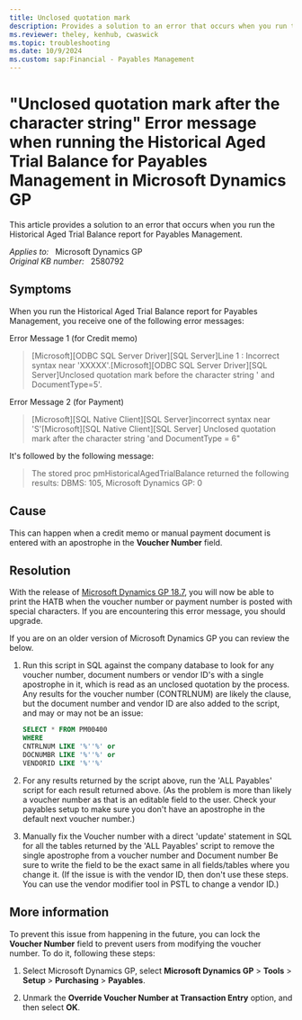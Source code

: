 ```yaml
---
title: Unclosed quotation mark
description: Provides a solution to an error that occurs when you run the Historical Aged Trial Balance report for Payables Management.
ms.reviewer: theley, kenhub, cwaswick
ms.topic: troubleshooting
ms.date: 10/9/2024
ms.custom: sap:Financial - Payables Management
---
```

# "Unclosed quotation mark after the character string" Error message when running the Historical Aged Trial Balance for Payables Management in Microsoft Dynamics GP

This article provides a solution to an error that occurs when you run the Historical Aged Trial Balance report for Payables Management.

_Applies to:_ &nbsp; Microsoft Dynamics GP  
_Original KB number:_ &nbsp; 2580792

## Symptoms

When you run the Historical Aged Trial Balance report for Payables Management, you receive one of the following error messages:

Error Message 1 (for Credit memo)

> [Microsoft][ODBC SQL Server Driver][SQL Server]Line 1 : Incorrect syntax near 'XXXXX'.[Microsoft][ODBC SQL Server Driver][SQL Server]Unclosed quotation mark before the character string ' and DocumentType=5'.

Error Message 2 (for Payment)

> [Microsoft][SQL Native Client][SQL Server]incorrect syntax near 'S'[Microsoft][SQL Native Client][SQL Server] Unclosed quotation mark after the character string 'and DocumentType = 6"

It's followed by the following message:

> The stored proc pmHistoricalAgedTrialBalance returned the following results: DBMS: 105, Microsoft Dynamics GP: 0

## Cause

This can happen when a credit memo or manual payment document is entered with an apostrophe in the **Voucher Number** field.

## Resolution

With the release of [Microsoft Dynamics GP 18.7](https://community.dynamics.com/blogs/post/?postid=da2b849a-e349-ef11-a317-6045bda6fe6a), you will now be able to print the HATB when the voucher number or payment number is posted with special characters.  If you are encountering this error message, you should upgrade.

If you are on an older version of Microsoft Dynamics GP you can review the below.

1. Run this script in SQL against the company database to look for any voucher number, document numbers or vendor ID's with a single apostrophe in it, which is read as an unclosed quotation by the process. Any results for the voucher number (CONTRLNUM) are likely the clause, but the document number and vendor ID are also added to the script, and may or may not be an issue:

    ```sql
    SELECT * FROM PM00400
    WHERE 
    CNTRLNUM LIKE '%''%' or 
    DOCNUMBR LIKE '%''%' or 
    VENDORID LIKE '%''%' 
    ```

2. For any results returned by the script above, run the 'ALL Payables' script for each result returned above. (As the problem is more than likely a voucher number as that is an editable field to the user. Check your payables setup to make sure you don't have an apostrophe in the default next voucher number.)

3. Manually fix the Voucher number with a direct 'update' statement in SQL for all the tables returned by the 'ALL Payables' script to remove the single apostrophe from a voucher number and Document number Be sure to write the field to be the exact same in all fields/tables where you change it. (If the issue is with the vendor ID, then don't use these steps. You can use the vendor modifier tool in PSTL to change a vendor ID.)


## More information

To prevent this issue from happening in the future, you can lock the **Voucher Number** field to prevent users from modifying the voucher number. To do it, following these steps:

1. Select Microsoft Dynamics GP, select **Microsoft Dynamics GP** > **Tools** > **Setup** > **Purchasing** > **Payables**.

2. Unmark the **Override Voucher Number at Transaction Entry** option, and then select **OK**.
